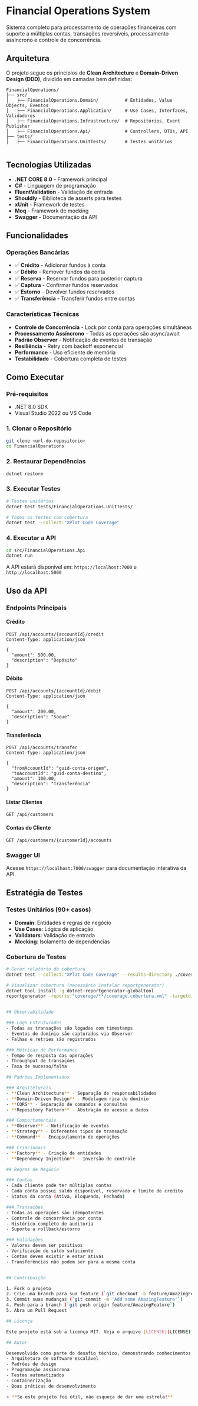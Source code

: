 # Financial Operations System

Sistema completo para processamento de operações financeiras com suporte a múltiplas contas, transações reversíveis, processamento assíncrono e controle de concorrência.

##  Arquitetura

O projeto segue os princípios de **Clean Architecture** e **Domain-Driven Design (DDD)**, dividido em camadas bem definidas:

```
FinancialOperations/
├── src/
│   ├── FinancialOperations.Domain/          # Entidades, Value Objects, Eventos
│   ├── FinancialOperations.Application/     # Use Cases, Interfaces, Validadores
│   ├── FinancialOperations.Infrastructure/  # Repositórios, Event Publisher
│   ├── FinancialOperations.Api/             # Controllers, DTOs, API
├── tests/
│   ├── FinancialOperations.UnitTests/       # Testes unitários


```

##  Tecnologias Utilizadas

- **.NET CORE 8.0** - Framework principal
- **C#** - Linguagem de programação
- **FluentValidation** - Validação de entrada
- **Shouldly** - Biblioteca de asserts para testes
- **xUnit** - Framework de testes
- **Moq** - Framework de mocking
- **Swagger** - Documentação da API

##  Funcionalidades

### Operações Bancárias
- ✅ **Crédito** - Adicionar fundos à conta
- ✅ **Débito** - Remover fundos da conta
- ✅ **Reserva** - Reservar fundos para posterior captura
- ✅ **Captura** - Confirmar fundos reservados
- ✅ **Estorno** - Devolver fundos reservados
- ✅ **Transferência** - Transferir fundos entre contas

### Características Técnicas
-  **Controle de Concorrência** - Lock por conta para operações simultâneas
-  **Processamento Assíncrono** - Todas as operações são async/await
-  **Padrão Observer** - Notificação de eventos de transação
-  **Resiliência** - Retry com backoff exponencial
-  **Performance** - Uso eficiente de memória
-  **Testabilidade** - Cobertura completa de testes

##  Como Executar

### Pré-requisitos
- .NET 8.0 SDK
- Visual Studio 2022 ou VS Code

### 1. Clonar o Repositório
```bash
git clone <url-do-repositorio>
cd FinancialOperations
```

### 2. Restaurar Dependências
```bash
dotnet restore
```

### 3. Executar Testes
```bash
# Testes unitários
dotnet test tests/FinancialOperations.UnitTests/

# Todos os testes com cobertura
dotnet test --collect:"XPlat Code Coverage"
```

### 4. Executar a API
```bash
cd src/FinancialOperations.Api
dotnet run
```
A API estará disponível em: `https://localhost:7000` e `http://localhost:5000`


## Uso da API

### Endpoints Principais

#### Crédito
```http
POST /api/accounts/{accountId}/credit
Content-Type: application/json

{
  "amount": 500.00,
  "description": "Depósito"
}
```

#### Débito
```http
POST /api/accounts/{accountId}/debit
Content-Type: application/json

{
  "amount": 200.00,
  "description": "Saque"
}
```

#### Transferência
```http
POST /api/accounts/transfer
Content-Type: application/json

{
  "fromAccountId": "guid-conta-origem",
  "toAccountId": "guid-conta-destino",
  "amount": 100.00,
  "description": "Transferência"
}
```

#### Listar Clientes
```http
GET /api/customers
```

#### Contas do Cliente
```http
GET /api/customers/{customerId}/accounts
```

### Swagger UI
Acesse `https://localhost:7000/swagger` para documentação interativa da API.

## Estratégia de Testes

### Testes Unitários (90+ casos)
- **Domain**: Entidades e regras de negócio
- **Use Cases**: Lógica de aplicação
- **Validators**: Validação de entrada
- **Mocking**: Isolamento de dependências

### Cobertura de Testes
```bash
# Gerar relatório de cobertura
dotnet test --collect:"XPlat Code Coverage" --results-directory ./coverage

# Visualizar cobertura (necessário instalar reportgenerator)
dotnet tool install -g dotnet-reportgenerator-globaltool
reportgenerator -reports:"coverage/**/coverage.cobertura.xml" -targetdir:"coverage/report" -reporttypes:Html


## Observabilidade

### Logs Estruturados
- Todas as transações são logadas com timestamps
- Eventos de domínio são capturados via Observer
- Falhas e retries são registrados

### Métricas de Performance
- Tempo de resposta das operações
- Throughput de transações
- Taxa de sucesso/falha

## Padrões Implementados

### Arquiteturais
- **Clean Architecture** - Separação de responsabilidades
- **Domain-Driven Design** - Modelagem rica do domínio
- **CQRS** - Separação de comandos e consultas
- **Repository Pattern** - Abstração de acesso a dados

### Comportamentais
- **Observer** - Notificação de eventos
- **Strategy** - Diferentes tipos de transação
- **Command** - Encapsulamento de operações

### Criacionais
- **Factory** - Criação de entidades
- **Dependency Injection** - Inversão de controle

## Regras de Negócio

### Contas
- Cada cliente pode ter múltiplas contas
- Cada conta possui saldo disponível, reservado e limite de crédito
- Status da conta (Ativa, Bloqueada, Fechada)

### Transações
- Todas as operações são idempotentes
- Controle de concorrência por conta
- Histórico completo de auditoria
- Suporte a rollback/estorno

### Validações
- Valores devem ser positivos
- Verificação de saldo suficiente
- Contas devem existir e estar ativas
- Transferências não podem ser para a mesma conta


## Contribuição

1. Fork o projeto
2. Crie uma branch para sua feature (`git checkout -b feature/AmazingFeature`)
3. Commit suas mudanças (`git commit -m 'Add some AmazingFeature'`)
4. Push para a branch (`git push origin feature/AmazingFeature`)
5. Abra um Pull Request

## Licença

Este projeto está sob a licença MIT. Veja o arquivo [LICENSE](LICENSE) para detalhes.

## Autor

Desenvolvido como parte do desafio técnico, demonstrando conhecimentos em:
- Arquitetura de software escalável
- Padrões de design
- Programação assíncrona
- Testes automatizados
- Containerização
- Boas práticas de desenvolvimento

⭐ **Se este projeto foi útil, não esqueça de dar uma estrela!**
